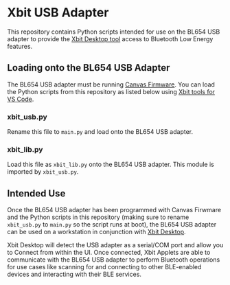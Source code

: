 # Xbit USB Adapter
This repository contains Python scripts intended for use on the BL654 USB adapter to provide the [Xbit Desktop tool](https://github.com/Ezurio/Canvas_Xbit_Desktop) access to Bluetooth Low Energy features.

## Loading onto the BL654 USB Adapter
The BL654 USB adapter must be running [Canvas Firmware](https://github.com/Ezurio/canvas_python_firmware). You can load the Python scripts from this repository as listed below using [Xbit tools for VS Code](https://marketplace.visualstudio.com/items?itemName=rfp-canvas.xbit-vsc).

### xbit_usb.py
Rename this file to `main.py` and load onto the BL654 USB adapter.

### xbit_lib.py
Load this file as `xbit_lib.py` onto the BL654 USB adapter. This module is imported by `xbit_usb.py`.

## Intended Use
Once the BL654 USB adapter has been programmed with Canvas Firwmare and the Python scripts in this repository (making sure to rename `xbit_usb.py` to `main.py` so the script runs at boot), the BL654 USB adapter can be used on a workstation in conjunction with [Xbit Desktop](https://github.com/Ezurio/Canvas_Xbit_Desktop).

Xbit Desktop will detect the USB adapter as a serial/COM port and allow you to Connect from within the UI. Once connected, Xbit Applets are able to communicate with the BL654 USB adapter to perform Bluetooth operations for use cases like scanning for and connecting to other BLE-enabled devices and interacting with their BLE services.
